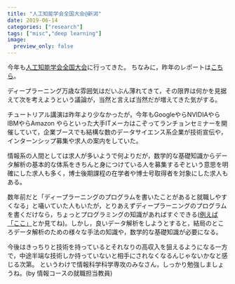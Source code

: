 ```yaml
---
title: "人工知能学会全国大会@新潟"
date: 2019-06-14
categories: ["research"]
tags: ["misc","deep learning"]
image:
  preview_only: false
---
```


<!--![JSAI](IMG_2001.jpg)-->
<!--{{< figure src="IMG_2001.jpg" width="300" >}}-->

今年も[人工知能学会全国大会](https://www.ai-gakkai.or.jp/jsai2019/)に行ってきた。
ちなみに，昨年のレポートは[こちら](../180607-jsai)。

<!--more-->

ディープラーニング万歳な雰囲気はだいぶん薄れてきて，その限界は何かを見据えて次を考えようという議論が，当然と言えば当然だが増えてきた気がする。

チュートリアル講演は昨年より少なかったが，今年もGoogleやらNVIDIAやらIBMやらAmazon やらといった大手ITメーカはこぞってランチョンセミナーを開催していて，企業ブースでも結構な数のデータサイエンス系企業が技術宣伝や，インターンシップ募集や求人の案内をしていた。

情報系の人間としては求人が多いようで何よりだが，数学的な基礎知識からデータ解析の基本的な体系をきちんと身につけている人を募集するぞという意思を明確にした求人も多く，博士後期課程の在学者や博士号取得者を対象にした求人もある。

数年前だと「ディープラーニングのプログラムを書いたことがあると就職しやすくなる」と囁いていた人もいたが，とりあえずディープラーニングのプログラムを書くだけなら，ちょっとプログラミングの知識があればすぐできる([例えば「ここ」](http://bcl.sci.yamaguchi-u.ac.jp/~jun/notebook/keras)とか見てね)。しかし，良いデータ解析をしようとすると，結局のところデータ解析のための様々な手法の知識や，数学的な基礎知識が必要になる。

今後はきっちりと技術を持っているとそれなりの高収入を狙えるようになる一方で，中途半端な技術しか持っていないと相手にされなくなるんじゃないかなと感じる次第。
というわけで情報科学科学専攻のみなさん，しっかり勉強しましょうね。(by 情報コースの就職担当教員)





